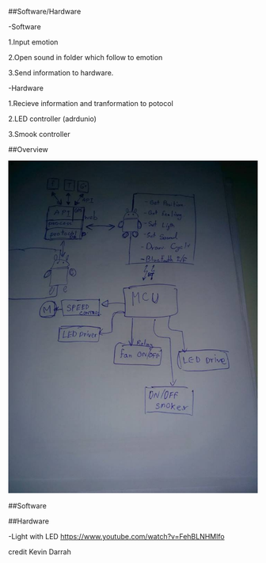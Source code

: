 ##Software/Hardware

-Software

1.Input emotion

2.Open sound in folder which follow to emotion

3.Send information to hardware.

-Hardware

1.Recieve information and tranformation to potocol

2.LED controller (adrdunio)

3.Smook controller


##Overview

![Overview](/project_posts/10004018_10152295985161605_1255508204_n.jpg "Overview")


##Software



##Hardware

-Light with LED
https://www.youtube.com/watch?v=FehBLNHMlfo

credit Kevin Darrah
